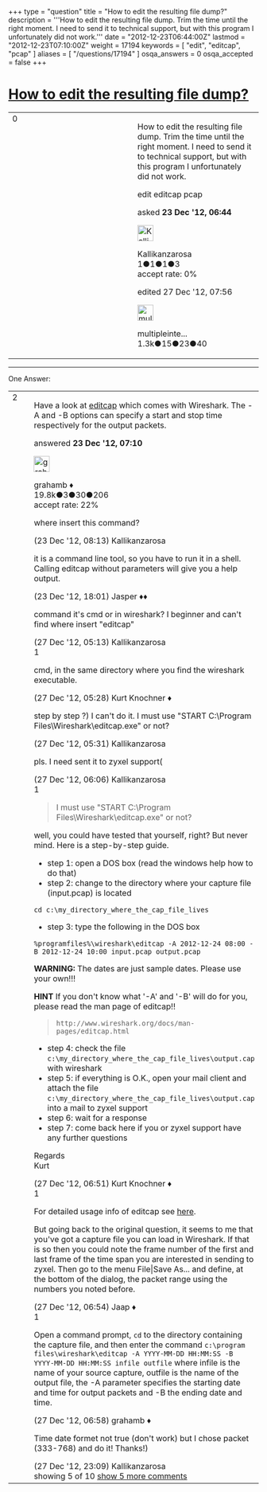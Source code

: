 +++
type = "question"
title = "How to edit the resulting file dump?"
description = '''How to edit the resulting file dump. Trim the time until the right moment. I need to send it to technical support, but with this program I unfortunately did not work.'''
date = "2012-12-23T06:44:00Z"
lastmod = "2012-12-23T07:10:00Z"
weight = 17194
keywords = [ "edit", "editcap", "pcap" ]
aliases = [ "/questions/17194" ]
osqa_answers = 0
osqa_accepted = false
+++

<div class="headNormal">

# [How to edit the resulting file dump?](/questions/17194/how-to-edit-the-resulting-file-dump)

</div>

<div id="main-body">

<div id="askform">

<table id="question-table" style="width:100%;"><colgroup><col style="width: 50%" /><col style="width: 50%" /></colgroup><tbody><tr class="odd"><td style="width: 30px; vertical-align: top"><div class="vote-buttons"><div id="post-17194-score" class="post-score" title="current number of votes">0</div><div id="favorite-count" class="favorite-count"></div></div></td><td><div id="item-right"><div class="question-body"><p>How to edit the resulting file dump. Trim the time until the right moment. I need to send it to technical support, but with this program I unfortunately did not work.</p></div><div id="question-tags" class="tags-container tags">edit editcap pcap</div><div id="question-controls" class="post-controls"></div><div class="post-update-info-container"><div class="post-update-info post-update-info-user"><p>asked <strong>23 Dec '12, 06:44</strong></p><img src="https://secure.gravatar.com/avatar/432afac6bf57c7129dc35d8c35e3ec36?s=32&amp;d=identicon&amp;r=g" class="gravatar" width="32" height="32" alt="Kallikanzarosa&#39;s gravatar image" /><p>Kallikanzarosa<br />
<span class="score" title="1 reputation points">1</span><span title="1 badges"><span class="badge1">●</span><span class="badgecount">1</span></span><span title="1 badges"><span class="silver">●</span><span class="badgecount">1</span></span><span title="3 badges"><span class="bronze">●</span><span class="badgecount">3</span></span><br />
<span class="accept_rate" title="Rate of the user&#39;s accepted answers">accept rate:</span> <span title="Kallikanzarosa has no accepted answers">0%</span></p></div><div class="post-update-info post-update-info-edited"><p>edited 27 Dec '12, 07:56</p><img src="https://secure.gravatar.com/avatar/fe1cf996b30e896dc95ca3cd47ac7406?s=32&amp;d=identicon&amp;r=g" class="gravatar" width="32" height="32" alt="multipleinterfaces&#39;s gravatar image" /><p>multipleinte...<br />
<span class="score" title="1321 reputation points"><span>1.3k</span></span><span title="15 badges"><span class="badge1">●</span><span class="badgecount">15</span></span><span title="23 badges"><span class="silver">●</span><span class="badgecount">23</span></span><span title="40 badges"><span class="bronze">●</span><span class="badgecount">40</span></span></p></div></div><div id="comments-container-17194" class="comments-container"></div><div id="comment-tools-17194" class="comment-tools"></div><div class="clear"></div><div id="comment-17194-form-container" class="comment-form-container"></div><div class="clear"></div></div></td></tr></tbody></table>

------------------------------------------------------------------------

<div class="tabBar">

<span id="sort-top"></span>

<div class="headQuestions">

One Answer:

</div>

</div>

<span id="17195"></span>

<div id="answer-container-17195" class="answer">

<table style="width:100%;"><colgroup><col style="width: 50%" /><col style="width: 50%" /></colgroup><tbody><tr class="odd"><td style="width: 30px; vertical-align: top"><div class="vote-buttons"><div id="post-17195-score" class="post-score" title="current number of votes">2</div></div></td><td><div class="item-right"><div class="answer-body"><p>Have a look at <a href="http://www.wireshark.org/docs/man-pages/editcap.html">editcap</a> which comes with Wireshark. The -A and -B options can specify a start and stop time respectively for the output packets.</p></div><div class="answer-controls post-controls"></div><div class="post-update-info-container"><div class="post-update-info post-update-info-user"><p>answered <strong>23 Dec '12, 07:10</strong></p><img src="https://secure.gravatar.com/avatar/d2a7e24ca66604c749c7c88c1da8ff78?s=32&amp;d=identicon&amp;r=g" class="gravatar" width="32" height="32" alt="grahamb&#39;s gravatar image" /><p>grahamb ♦<br />
<span class="score" title="19834 reputation points"><span>19.8k</span></span><span title="3 badges"><span class="badge1">●</span><span class="badgecount">3</span></span><span title="30 badges"><span class="silver">●</span><span class="badgecount">30</span></span><span title="206 badges"><span class="bronze">●</span><span class="badgecount">206</span></span><br />
<span class="accept_rate" title="Rate of the user&#39;s accepted answers">accept rate:</span> <span title="grahamb has 274 accepted answers">22%</span></p></div></div><div id="comments-container-17195" class="comments-container"><span id="17198"></span><div id="comment-17198" class="comment"><div id="post-17198-score" class="comment-score"></div><div class="comment-text"><p>where insert this command?</p></div><div id="comment-17198-info" class="comment-info"><span class="comment-age">(23 Dec '12, 08:13)</span> Kallikanzarosa</div></div><span id="17211"></span><div id="comment-17211" class="comment not_top_scorer"><div id="post-17211-score" class="comment-score"></div><div class="comment-text"><p>it is a command line tool, so you have to run it in a shell. Calling editcap without parameters will give you a help output.</p></div><div id="comment-17211-info" class="comment-info"><span class="comment-age">(23 Dec '12, 18:01)</span> Jasper ♦♦</div></div><span id="17266"></span><div id="comment-17266" class="comment not_top_scorer"><div id="post-17266-score" class="comment-score"></div><div class="comment-text"><p>command it's cmd or in wireshark? I beginner and can't find where insert "editcap"</p></div><div id="comment-17266-info" class="comment-info"><span class="comment-age">(27 Dec '12, 05:13)</span> Kallikanzarosa</div></div><span id="17269"></span><div id="comment-17269" class="comment"><div id="post-17269-score" class="comment-score">1</div><div class="comment-text"><p>cmd, in the same directory where you find the wireshark executable.</p></div><div id="comment-17269-info" class="comment-info"><span class="comment-age">(27 Dec '12, 05:28)</span> Kurt Knochner ♦</div></div><span id="17270"></span><div id="comment-17270" class="comment not_top_scorer"><div id="post-17270-score" class="comment-score"></div><div class="comment-text"><p>step by step ?) I can't do it. I must use "START C:\Program Files\Wireshark\editcap.exe" or not?</p></div><div id="comment-17270-info" class="comment-info"><span class="comment-age">(27 Dec '12, 05:31)</span> Kallikanzarosa</div></div><span id="17271"></span><div id="comment-17271" class="comment not_top_scorer"><div id="post-17271-score" class="comment-score"></div><div class="comment-text"><p>pls. I need sent it to zyxel support(</p></div><div id="comment-17271-info" class="comment-info"><span class="comment-age">(27 Dec '12, 06:06)</span> Kallikanzarosa</div></div><span id="17273"></span><div id="comment-17273" class="comment"><div id="post-17273-score" class="comment-score">1</div><div class="comment-text"><blockquote><p>I must use "START C:\Program Files\Wireshark\editcap.exe" or not?</p></blockquote><p>well, you could have tested that yourself, right? But never mind. Here is a step-by-step guide.</p><ul><li>step 1: open a DOS box (read the windows help how to do that)</li><li>step 2: change to the directory where your capture file (input.pcap) is located</li></ul><p><code>cd c:\my_directory_where_the_cap_file_lives</code><br />
</p><ul><li>step 3: type the following in the DOS box<br />
</li></ul><p><code>%programfiles%\wireshark\editcap -A 2012-12-24 08:00 -B 2012-12-24 10:00 input.pcap output.pcap</code><br />
</p><p><strong>WARNING:</strong> The dates are just sample dates. Please use your own!!!<br />
</p><p><strong>HINT</strong> If you don't know what '-A' and '-B' will do for you, please read the man page of editcap!!</p><blockquote><p><code>http://www.wireshark.org/docs/man-pages/editcap.html</code><br />
</p></blockquote><ul><li>step 4: check the file <code>c:\my_directory_where_the_cap_file_lives\output.cap</code> with wireshark</li><li>step 5: if everything is O.K., open your mail client and attach the file <code>c:\my_directory_where_the_cap_file_lives\output.cap</code> into a mail to zyxel support</li><li>step 6: wait for a response</li><li>step 7: come back here if you or zyxel support have any further questions</li></ul><p>Regards<br />
Kurt</p></div><div id="comment-17273-info" class="comment-info"><span class="comment-age">(27 Dec '12, 06:51)</span> Kurt Knochner ♦</div></div><span id="17274"></span><div id="comment-17274" class="comment"><div id="post-17274-score" class="comment-score">1</div><div class="comment-text"><p>For detailed usage info of editcap see <a href="http://www.wireshark.org/docs/man-pages/editcap.html">here</a>.</p><p>But going back to the original question, it seems to me that you've got a capture file you can load in Wireshark. If that is so then you could note the frame number of the first and last frame of the time span you are interested in sending to zyxel. Then go to the menu File|Save As... and define, at the bottom of the dialog, the packet range using the numbers you noted before.</p></div><div id="comment-17274-info" class="comment-info"><span class="comment-age">(27 Dec '12, 06:54)</span> Jaap ♦</div></div><span id="17275"></span><div id="comment-17275" class="comment"><div id="post-17275-score" class="comment-score">1</div><div class="comment-text"><p>Open a command prompt, <code>cd</code> to the directory containing the capture file, and then enter the command <code>c:\program files\wireshark\editcap -A YYYY-MM-DD HH:MM:SS -B YYYY-MM-DD HH:MM:SS infile outfile</code> where infile is the name of your source capture, outfile is the name of the output file, the -A parameter specifies the starting date and time for output packets and -B the ending date and time.</p></div><div id="comment-17275-info" class="comment-info"><span class="comment-age">(27 Dec '12, 06:58)</span> grahamb ♦</div></div><span id="17294"></span><div id="comment-17294" class="comment not_top_scorer"><div id="post-17294-score" class="comment-score"></div><div class="comment-text"><p>Time date formet not true (don't work) but I chose packet (333-768) and do it! Thanks!)</p></div><div id="comment-17294-info" class="comment-info"><span class="comment-age">(27 Dec '12, 23:09)</span> Kallikanzarosa</div></div></div><div id="comment-tools-17195" class="comment-tools"><span class="comments-showing"> showing 5 of 10 </span> <a href="#" class="show-all-comments-link">show 5 more comments</a></div><div class="clear"></div><div id="comment-17195-form-container" class="comment-form-container"></div><div class="clear"></div></div></td></tr></tbody></table>

</div>

<div class="paginator-container-left">

</div>

</div>

</div>

